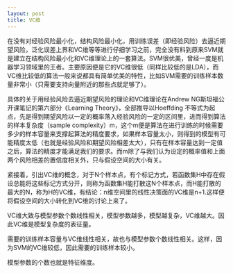 ```yaml
---
layout: post
title: VC维
---
```


在没有对经验风险最小化，结构风险最小化，用训练误差（即经验风险）去逼近期望风险，泛化误差上界和VC维等等进行仔细学习之前，完全没有料到原来SVM就是建立在结构风险最小化和VC维理论上的一套算法。SVM很优美，曾经一度是机器学习领域里的王者。主要原因便是它的VC维很低（同样比较低的是LDA），而VC维比较低的算法一般来说都具有简单优美的特性，比如SVM需要的训练样本数量非常小（只需要支持向量附近的那些点就足够了）。


具体的关于用经验风险去逼近期望风险的理论和VC维理论在Andrew NG斯坦福公开课笔记的第六部分《Learning Theory》，全部推导以Hoeffding 不等式为起点，先是得到期望风险以一定的概率落入经验风险的一定的区间里，进而得到算法的样本复杂度（sample complexity）m，这个m便是算法在进行训练的时候需要多少的样本容量来支撑起算法的精度要求，如果样本容量太小，则得到的模型有可能精度太低（也就是经验风险和期望风险相差太大），只有在样本容量达到一定值之后，算法的精度才能满足我们的要求。而m除了与我们认为设定的概率值和上面两个风险相差的置信度相关外，只与假设空间的大小有关。


紧接着，引出VC维的概念，对于N个样本点，有个标记方式，若函数集H中存在假设总能将这些标记方式分开，则称为函数集H能打散这N个样本点，而H能打散的最大的N，称为H的VC维，有结论：n维空间里的线性决策面的VC维是n+1.这样便将假设空间的大小转化到VC维的讨论上来了。


VC维大致与模型参数个数线性相关，模型参数越多，模型越复杂，VC维越大。因此VC维是模型复杂度的表征量。


需要的训练样本容量与VC维线性相关，故也与模型参数个数线性相关。这样，因为SVM的VC维较低，因此需要的训练样本较小。


模型参数的个数也就是特征维度。